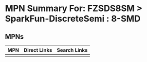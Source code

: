 



# MPN Summary For: FZSDS8SM > SparkFun-DiscreteSemi : 8-SMD

## MPNs
  

|MPN|Direct Links|Search Links|
| :--- | :--- | :--- |
||||
